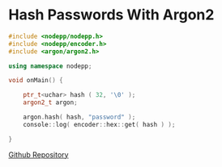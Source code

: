 # Hash Passwords With Argon2 <br>

```cpp
#include <nodepp/nodepp.h>
#include <nodepp/encoder.h>
#include <argon/argon2.h>

using namespace nodepp;

void onMain() {

    ptr_t<uchar> hash ( 32, '\0' );
    argon2_t argon; 

    argon.hash( hash, "password" );
    console::log( encoder::hex::get( hash ) );

}
```

[Github Repository](https://github.com/NodeppOficial/nodepp-argon2)
